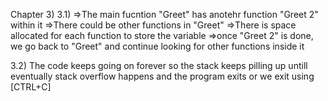Chapter 3)
3.1)
=>The main fucntion "Greet" has anotehr function "Greet 2" within it
=>There could be other functions in "Greet"
=>There is space allocated for each function to store the variable
=>once "Greet 2" is done, we go back to "Greet" and continue looking
for other functions inside it

3.2)
The code keeps going on forever so the stack keeps pilling up untill
eventually stack overflow happens and the program exits or we exit 
using [CTRL+C] 